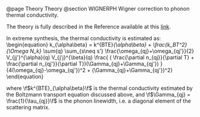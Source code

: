 @page Theory Theory
@section WIGNERPH Wigner correction to phonon thermal conductivity.

The theory is fully described in the Reference available at this [link](https://www.nature.com/articles/s41567-019-0520-x).

In extreme synthesis, the thermal conductivity is estimated as:
\begin{equation}
k_{\alpha\beta} = k^{BTE}_{\alpha\beta} +  \frac{k_BT^2}{\Omega N_k} \sum_{q} \sum_{s\neq s'} \frac{\omega_{qj}+\omega_{qj'}}{2}   V_{jj'}^{\alpha}(q) V_{j'j}^{\beta}(q) \frac{ ( \frac{\partial n_{qj}}{\partial T} + \frac{\partial n_{qj'}}{\partial T})(\Gamma_{qj}+\Gamma_{qj'}) }{4(\omega_{qj}-\omega_{qj'})^2 + (\Gamma_{qj}+\Gamma_{qj'})^2} 
\end{equation}

where \f$k^{BTE}_{\alpha\beta}\f$ is the thermal conductivity estimated by the Boltzmann transport equation discussed above, and \f$\Gamma_{qj} = \frac{1}{\tau_{qj}}\f$ is the phonon linewidth, i.e. a diagonal element of the scattering matrix.